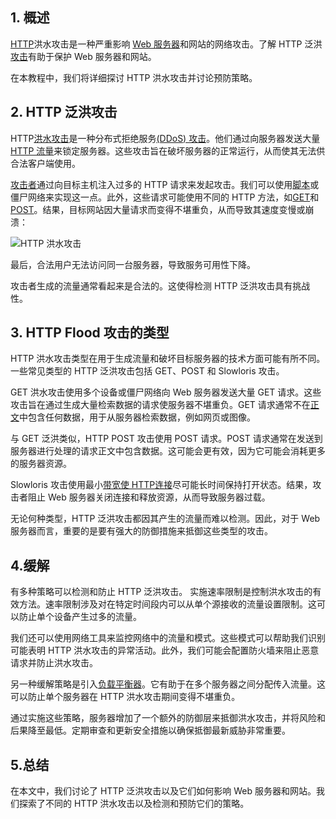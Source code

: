 ## 1. 概述

[HTTP](https://www.baeldung.com/category/http)洪水攻击是一种严重影响 [Web 服务器](https://www.baeldung.com/java-servers)和网站的网络攻击。了解 HTTP 泛洪[攻击](https://owasp.org/www-community/attacks/)有助于保护 Web 服务器和网站。

在本教程中，我们将详细探讨 HTTP 洪水攻击并讨论预防策略。

## 2. HTTP 泛洪攻击

HTTP[洪水攻击](https://owasp.org/www-community/attacks/Traffic_flood)是一种分布式拒绝服务[(DDoS) 攻击](https://www.baeldung.com/cs/dos-vs-ddos-attacks)。他们通过向服务器发送大量[HTTP 流量](https://www.baeldung.com/linux/monitoring-http-requests-network-interfaces)来锁定服务器。这些攻击旨在破坏服务器的正常运行，从而使其无法供合法客户端使用。

[攻击者](https://www.baeldung.com/cs/active-vs-passive-attacks-security)通过向目标主机注入过多的 HTTP 请求来发起攻击。我们可以使用[脚本](https://www.baeldung.com/linux/linux-scripting-series)或僵尸网络来实现这一点。此外，这些请求可能使用不同的 HTTP 方法，如[GET](https://www.baeldung.com/java-http-request)和[POST](https://www.baeldung.com/tag/http-post)。结果，目标网站因大量请求而变得不堪重负，从而导致其速度变慢或崩溃：

![HTTP 洪水攻击](https://www.baeldung.com/wp-content/uploads/sites/4/2023/01/http.png)

最后，合法用户无法访问同一台服务器，导致服务可用性下降。

攻击者生成的流量通常看起来是合法的。这使得检测 HTTP 泛洪攻击具有挑战性。

## 3. HTTP Flood 攻击的类型

HTTP 洪水攻击类型在用于生成流量和破坏目标服务器的技术方面可能有所不同。一些常见类型的 HTTP 泛洪攻击包括 GET、POST 和 Slowloris 攻击。

GET 洪水攻击使用多个设备或僵尸网络向 Web 服务器发送大量 GET 请求。这些攻击旨在通过生成大量检索数据的请求使服务器不堪重负。GET 请求通常不在[正文](https://www.baeldung.com/spring-request-response-body)中包含任何数据，用于从服务器检索数据，例如网页或图像。

与 GET 泛洪类似，HTTP POST 攻击使用 POST 请求。POST 请求通常在发送到服务器进行处理的请求正文中包含数据。这可能会更有效，因为它可能会消耗更多的服务器资源。

Slowloris 攻击使用最小[带宽使 HTTP](https://www.baeldung.com/linux/bandwidth-usage-monitoring)[连接](https://www.baeldung.com/java-connection-pooling)尽可能长时间保持打开状态。结果，攻击者阻止 Web 服务器关闭连接和释放资源，从而导致服务器过载。

无论何种类型，HTTP 泛洪攻击都因其产生的流量而难以检测。因此，对于 Web 服务器而言，重要的是要有强大的防御措施来抵御这些类型的攻击。

## 4.缓解

有多种策略可以检测和防止 HTTP 泛洪攻击。 实施速率限制是控制洪水攻击的有效方法。速率限制涉及对在特定时间段内可以从单个源接收的流量设置限制。这可以防止单个设备产生过多的流量。

我们还可以使用网络工具来监控网络中的流量和模式。这些模式可以帮助我们识别可能表明 HTTP 洪水攻击的异常活动。此外，我们可能会配置防火墙来阻止恶意请求并防止洪水攻击。

另一种缓解策略是引入[负载平衡器](https://www.baeldung.com/cs/load-balancer)。它有助于在多个服务器之间分配传入流量。这可以防止单个服务器在 HTTP 洪水攻击期间变得不堪重负。

通过实施这些策略，服务器增加了一个额外的防御层来抵御洪水攻击，并将风险和后果降至最低。定期审查和更新安全措施以确保抵御最新威胁非常重要。

## 5.总结

在本文中，我们讨论了 HTTP 泛洪攻击以及它们如何影响 Web 服务器和网站。我们探索了不同的 HTTP 洪水攻击以及检测和预防它们的策略。